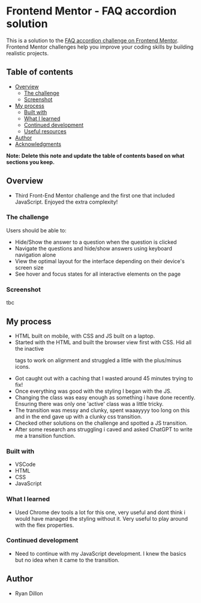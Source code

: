 # Frontend Mentor - FAQ accordion solution

This is a solution to the [FAQ accordion challenge on Frontend Mentor](https://www.frontendmentor.io/challenges/faq-accordion-wyfFdeBwBz). Frontend Mentor challenges help you improve your coding skills by building realistic projects. 

## Table of contents

- [Overview](#overview)
  - [The challenge](#the-challenge)
  - [Screenshot](#screenshot)
- [My process](#my-process)
  - [Built with](#built-with)
  - [What I learned](#what-i-learned)
  - [Continued development](#continued-development)
  - [Useful resources](#useful-resources)
- [Author](#author)
- [Acknowledgments](#acknowledgments)

**Note: Delete this note and update the table of contents based on what sections you keep.**

## Overview
- Third Front-End Mentor challenge and the first one that included JavaScript. Enjoyed the extra complexity!

### The challenge

Users should be able to:

- Hide/Show the answer to a question when the question is clicked
- Navigate the questions and hide/show answers using keyboard navigation alone
- View the optimal layout for the interface depending on their device's screen size
- See hover and focus states for all interactive elements on the page

### Screenshot

tbc

## My process

- HTML built on mobile, with CSS and JS built on a laptop.
- Started with the HTML and built the browser view first with CSS. Hid all the inactive <p> tags to work on alignment and struggled a little with the plus/minus icons.
- Got caught out with a caching that I wasted around 45 minutes trying to fix! 
- Once everything was good with the styling I began with the JS.
- Changing the class was easy enough as something i have done recently. Ensuring there was only one 'active' class was a little tricky.
- The transition was messy and clunky, spent waaayyyy too long on this and in the end gave up with a clunky css transition.
- Checked other solutions on the challenge and spotted a JS transition.
- After some research ans struggling i caved and asked ChatGPT to write me a transition function.

### Built with

- VSCode
- HTML
- CSS
- JavaScript

### What I learned
- Used Chrome dev tools a lot for this one, very useful and dont think i would have managed the styling without it. Very useful to play around with the flex properties.

### Continued development

- Need to continue with my JavaScript development. I knew the basics but no idea when it came to the transition.

## Author
- Ryan Dillon
